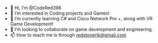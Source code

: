 - 👋 Hi, I’m @CodeRed398
- 👀 I’m interested in Coding projects and Games!
- 🌱 I’m currently learning C# and Cisco Network Pro +, along with VR Game Development!
- 💞️ I’m looking to collaborate on game development and engineering.
- 📫 How to reach me is through redstonerjk@gmail.com

<!---
CodeRed398/CodeRed398 is a ✨ special ✨ repository because its `README.md` (this file) appears on your GitHub profile.
You can click the Preview link to take a look at your changes.
--->
